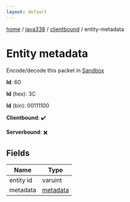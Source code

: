```yaml
---
layout: default
---
```


[home](/)  /  [java338](/protocol/java338)  /  [clientbound](/protocol/java338/clientbound)  /  entity-metadata

# Entity metadata

Encode/decode this packet in [Sandbox](../../../sandbox/java338#Clientbound.EntityMetadata)

**Id**: 60

**Id** (hex): 3C

**Id** (bin): 00111100

**Clientbound**: ✔️

**Serverbound**: ✖️

## Fields

Name | Type
---|---
entity id | varuint
metadata | [metadata](/protocol/java338/metadata)
